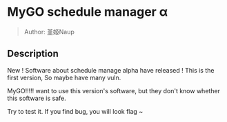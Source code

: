 # MyGO schedule manager α
> Author: 堇姬Naup

## Description
New ! Software about schedule manage alpha have released ! This is the first version, So maybe have many vuln.

MyGO!!!!! want to use this version's software, but they don't know whether this software is safe.

Try to test it. If you find bug, you will look flag ~


